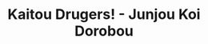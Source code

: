 --- 
title: "Kaitou Drugers! - Junjou Koi Dorobou"
publishdate: "2019-5-16T16:48:46+02:00"
src: "https://365manga.net/manga/kaitou-drugers-junjou-koi-dorobou"
image: "https://data.365manga.net/images/thumbnails/19315-kaitou-drugers-junjou-koi-dorobou.jpg"
description: "A boy at a mysterious school has been splashed with a 'reducing potion' and he's searching for a way to cure himself."
---